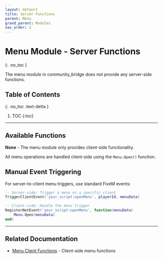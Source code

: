 ```yaml
---
layout: default
title: Server Functions
parent: Menu
grand_parent: Modules
nav_order: 2
---
```


# Menu Module - Server Functions
{: .no_toc }

The menu module in community_bridge does not provide any server-side functions.

## Table of Contents
{: .no_toc .text-delta }

1. TOC
{:toc}

---

## Available Functions

**None** - The menu module only provides client-side functionality.

All menu operations are handled client-side using the `Menu.Open()` function. 

## Manual Event Triggering

For server-to-client menu triggers, use standard FiveM events:

```lua
-- Server-side: Trigger a menu on a specific client
TriggerClientEvent('your_script:openMenu', playerId, menuData)
```

```lua
-- Client-side: Handle the menu trigger
RegisterNetEvent('your_script:openMenu', function(menuData)
    Menu.Open(menuData)
end)
```

---

## Related Documentation

- [Menu Client Functions](../client/) - Client-side menu functions

